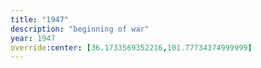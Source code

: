 ```yaml
---
title: "1947"
description: "beginning of war"
year: 1947
override:center: [36.1733569352216,101.77734374999999]
---
```

